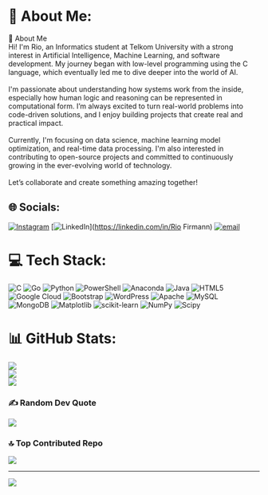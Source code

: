 # 💫 About Me:
👋 About Me<br>Hi! I'm Rio, an Informatics student at Telkom University with a strong interest in Artificial Intelligence, Machine Learning, and software development. My journey began with low-level programming using the C language, which eventually led me to dive deeper into the world of AI.<br><br>I'm passionate about understanding how systems work from the inside, especially how human logic and reasoning can be represented in computational form. I’m always excited to turn real-world problems into code-driven solutions, and I enjoy building projects that create real and practical impact.<br><br>Currently, I'm focusing on data science, machine learning model optimization, and real-time data processing. I'm also interested in contributing to open-source projects and committed to continuously growing in the ever-evolving world of technology.<br><br>Let’s collaborate and create something amazing together!


## 🌐 Socials:
[![Instagram](https://img.shields.io/badge/Instagram-%23E4405F.svg?logo=Instagram&logoColor=white)](https://instagram.com/riofrmnr) [![LinkedIn](https://img.shields.io/badge/LinkedIn-%230077B5.svg?logo=linkedin&logoColor=white)](https://linkedin.com/in/Rio Firmann) [![email](https://img.shields.io/badge/Email-D14836?logo=gmail&logoColor=white)](mailto:firmanrio59@gmail.com) 

# 💻 Tech Stack:
![C](https://img.shields.io/badge/c-%2300599C.svg?style=for-the-badge&logo=c&logoColor=white) ![Go](https://img.shields.io/badge/go-%2300ADD8.svg?style=for-the-badge&logo=go&logoColor=white) ![Python](https://img.shields.io/badge/python-3670A0?style=for-the-badge&logo=python&logoColor=ffdd54) ![PowerShell](https://img.shields.io/badge/PowerShell-%235391FE.svg?style=for-the-badge&logo=powershell&logoColor=white) ![Anaconda](https://img.shields.io/badge/Anaconda-%2344A833.svg?style=for-the-badge&logo=anaconda&logoColor=white) ![Java](https://img.shields.io/badge/java-%23ED8B00.svg?style=for-the-badge&logo=openjdk&logoColor=white) ![HTML5](https://img.shields.io/badge/html5-%23E34F26.svg?style=for-the-badge&logo=html5&logoColor=white) ![Google Cloud](https://img.shields.io/badge/GoogleCloud-%234285F4.svg?style=for-the-badge&logo=google-cloud&logoColor=white) ![Bootstrap](https://img.shields.io/badge/bootstrap-%238511FA.svg?style=for-the-badge&logo=bootstrap&logoColor=white) ![WordPress](https://img.shields.io/badge/WordPress-%23117AC9.svg?style=for-the-badge&logo=WordPress&logoColor=white) ![Apache](https://img.shields.io/badge/apache-%23D42029.svg?style=for-the-badge&logo=apache&logoColor=white) ![MySQL](https://img.shields.io/badge/mysql-4479A1.svg?style=for-the-badge&logo=mysql&logoColor=white) ![MongoDB](https://img.shields.io/badge/MongoDB-%234ea94b.svg?style=for-the-badge&logo=mongodb&logoColor=white) ![Matplotlib](https://img.shields.io/badge/Matplotlib-%23ffffff.svg?style=for-the-badge&logo=Matplotlib&logoColor=black) ![scikit-learn](https://img.shields.io/badge/scikit--learn-%23F7931E.svg?style=for-the-badge&logo=scikit-learn&logoColor=white) ![NumPy](https://img.shields.io/badge/numpy-%23013243.svg?style=for-the-badge&logo=numpy&logoColor=white) ![Scipy](https://img.shields.io/badge/SciPy-%230C55A5.svg?style=for-the-badge&logo=scipy&logoColor=%white)
# 📊 GitHub Stats:
![](https://github-readme-stats.vercel.app/api?username=rfirmn&theme=dark&hide_border=false&include_all_commits=false&count_private=false)<br/>
![](https://nirzak-streak-stats.vercel.app/?user=rfirmn&theme=dark&hide_border=false)<br/>
![](https://github-readme-stats.vercel.app/api/top-langs/?username=rfirmn&theme=dark&hide_border=false&include_all_commits=false&count_private=false&layout=compact)

### ✍️ Random Dev Quote
![](https://quotes-github-readme.vercel.app/api?type=horizontal&theme=tokyonight)

### 🔝 Top Contributed Repo
![](https://github-contributor-stats.vercel.app/api?username=rfirmn&limit=5&theme=dark&combine_all_yearly_contributions=true)

---
[![](https://visitcount.itsvg.in/api?id=rfirmn&icon=0&color=0)](https://visitcount.itsvg.in)

<!-- Proudly created with GPRM ( https://gprm.itsvg.in ) -->
